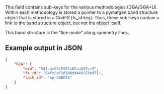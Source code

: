 This field contains sub-keys for the various methodologies (GGA/GGA+U). Within each methodology is stored a pointer to a pymatgen band structure object that is stored in a GridFS (fs_id key). Thus, these sub-keys contain a link to the band structure object, but not the object itself.

This band structure is the "line mode" along symmetry lines.



## Example output in JSON

```json
{
    "GGA": {
        "oid": "54fcac67c5981c67aa357cc9", 
        "fs_id": "54fc8af1d1b6dd448253ed71", 
        "task_id": "mp-940654"
    }
}
```

